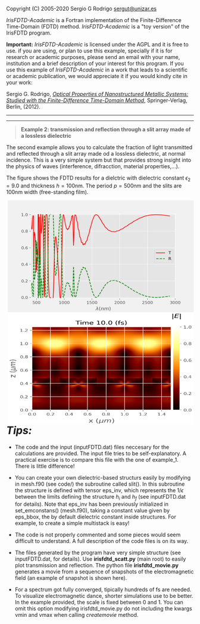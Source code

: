 Copyright (C) 2005-2020 Sergio G Rodrigo <sergut@unizar.es>

*IrisFDTD-Academic* is a Fortran implementation of the Finite-Difference Time-Domain (FDTD) method.  *IrisFDTD-Academic* is a "toy version" of the IrisFDTD program.

**Important:** 
*IrisFDTD-Academic* is licensed under the AGPL and it is free to use. if you are using, or plan to use this example, specially if it is for research or academic purposes, please send an email with your name, institution and a brief description of your interest for this program.  If you use this example of *IrisFDTD-Academic* in a work that leads to a scientific or academic publication, we would appreciate it if you would kindly cite in your work:
 
Sergio G. Rodrigo, [*Optical Properties of Nanostructured Metallic Systems: Studied with the Finite-Difference Time-Domain Method*](https://www.springer.com/gp/book/9783642230844), Springer-Verlag, Berlin, (2012).
***
- - -
> **Example 2: transmission and reflection through a slit array made of a lossless dielectric**

The second example allows you to calculate the fraction of light transmitted and reflected through a slit array made od a lossless dielectric, at normal incidence. This is a very simple system but that provides strong insight into the physics of waves (interference, difracction, material properties,...). 

The figure shows the FDTD results for a dielctric with dielectric constant $\epsilon_2=9.0$ and thickness $h=100$nm. The period $p=500$nm and the slits are $100$nm width (free-standing film).


 <img  style="float: right;" src="example_2_img1.png" width="500" height="300" title="Transmission and reflection figure shown by irisfdtd_scatt.py">
  
 <img  style="float: right;" src="output1.png" width="500" height="300" title="Snapshot generated with irisfdtd_movie.py"> 
 
 
# *Tips:*

+ The code and the input (inputFDTD.dat)  files neccesary for the calculations are provided. The input file tries to be self-explanatory. A practical exercise is to compare this file with the one of example_1. There is little difference!


+ You can create your own dielectric-based structurs easily by modifying in mesh.f90 (see code/) the subroutine called slit(). In this subroutine the structure is defined with tensor eps_inv, which represents the $1/\epsilon$ between the limits defining the structure $h_i$ and $h_f$ (see inputFDTD.dat for details). Note that eps_inv has been previously initialized in set_emconstans() (mesh.f90), taking a constant value given by eps_bbox, the by default dielectric constant inside structures.  For example, to create a simple multistack is easy!


+ The code is not properly commented and some pieces would seem difficult to understand. A full description of the code files is on its way. 


+ The files generated by the program have very simple structure (see inputFDTD.dat, for details). Use **irisfdtd_scatt.py** (main root) to easily plot transmission and reflection. The python file **irisfdtd_movie.py** generates a movie from a sequence of snapshots of the electromagnetic field (an example of snapshot is shown here).


+ For a spectrum got fully converged, tipically hundreds of fs are needed. To visualize electromagnetic dance, shorter simulations use to be better. In the example provided, the scale is fixed between 0 and 1. You can omit this option modifying irisfdtd_movie.py do not including the kwargs vmin and vmax when calling *createmovie* method.
 



```python

```
